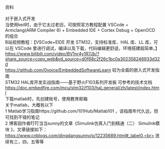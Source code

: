 资料<br>																												
对于嵌入式开发<br>
当使用keil时，由于它太过老旧，可按照官方教程配置 VSCode + Armclang(ARM Compiler 6) + Embedded IDE + Cortex Debug + OpenOCD 的组合<br>
B站视频教程：【VSCode+EIDE 开发 STM32，支持标准库、HAL 库、LL 库，可以在 VSCode 里进行调试，编译以及下载，代码编辑更舒适，环境搭建超简单。】<br>
https://www.bilibili.com/video/BV1nr4y1R7Jb/?share_source=copy_web&vd_source=d0f68c2f26c1bc0a302358246933d32d<br>
https://github.com/0voice/EmbeddedSoftwareLearn          较为全面的嵌入式开发指南<br>
STM32 HAL库开发实战指南——基于野火F103系列开发板   可参考的技术文档<br>
https://doc.embedfire.com/mcu/stm32/f103/hal_general/zh/latest/index.html <br>
下载matlab时，先创建账号，使用教育邮箱  <br>
关于matlab，大概有以下<br>
1  Matlab学习指南https://github.com/101Hub/Matlab101  ，该指南年代久远，但可找到不错的笔记<br>
2  博客园作者叮叮当当sunny的文章《Simulink仿真入门到精通（二） Simulink模块 》，文章链接如下：https://www.cnblogs.com/dingdangsunny/p/12235689.html#_label0,<br>
连续有三，四，五等等
